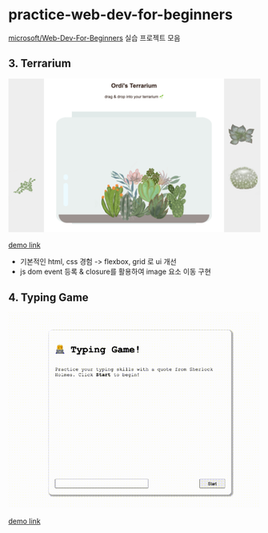 # practice-web-dev-for-beginners

[microsoft/Web-Dev-For-Beginners](https://github.com/microsoft/Web-Dev-For-Beginners) 실습 프로젝트 모음

## 3. Terrarium

![테라리움 프로젝트 이미지](./3-terrarium/images/results.png)

[demo link](https://daehungwak.github.io/practice-web-dev-for-beginners/3-terrarium/)

- 기본적인 html, css 경험 -> flexbox, grid 로 ui 개선
- js dom event 등록 & closure를 활용하여 image 요소 이동 구현

## 4. Typing Game

![타이핑 게임 데모 이미지](./4-typing-game/images/typing-game-demo.gif)

[demo link](https://daehungwak.github.io/practice-web-dev-for-beginners/4-typing-game/)

